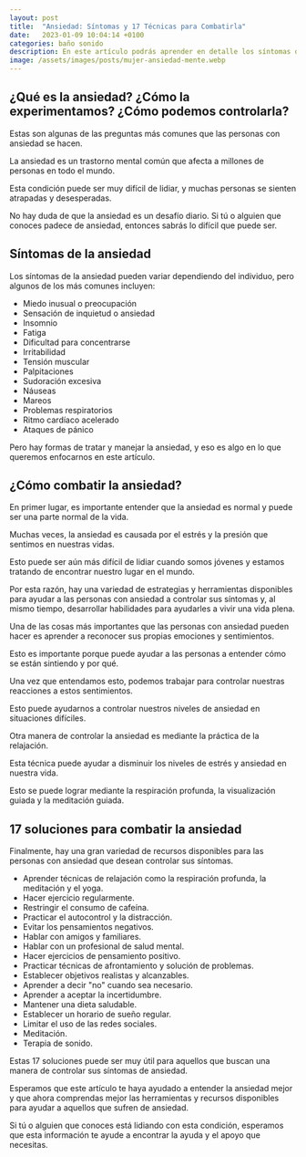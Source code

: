 ```yaml
---
layout: post
title:  "Ansiedad: Síntomas y 17 Técnicas para Combatirla"
date:   2023-01-09 10:04:14 +0100
categories: baño sonido
description: En este artículo podrás aprender en detalle los síntomas de la ansiedad y cómo controlarla
image: /assets/images/posts/mujer-ansiedad-mente.webp
---
```


## __¿Qué es la ansiedad? ¿Cómo la experimentamos? ¿Cómo podemos controlarla?__ 

Estas son algunas de las preguntas más comunes que las personas con ansiedad se hacen. 

La ansiedad es un trastorno mental común que afecta a millones de personas en todo el mundo. 

Esta condición puede ser muy difícil de lidiar, y muchas personas se sienten atrapadas y desesperadas. 

No hay duda de que la ansiedad es un desafío diario. Si tú o alguien que conoces padece de ansiedad, entonces sabrás lo difícil que puede ser. 

## __Síntomas de la ansiedad__

Los síntomas de la ansiedad pueden variar dependiendo del individuo, pero algunos de los más comunes incluyen:

- Miedo inusual o preocupación
- Sensación de inquietud o ansiedad
- Insomnio
- Fatiga
- Dificultad para concentrarse
- Irritabilidad
- Tensión muscular
- Palpitaciones
- Sudoración excesiva
- Náuseas
- Mareos
- Problemas respiratorios
- Ritmo cardíaco acelerado
- Ataques de pánico

Pero hay formas de tratar y manejar la ansiedad, y eso es algo en lo que queremos enfocarnos en este artículo. 

## __¿Cómo combatir la ansiedad?__

En primer lugar, es importante entender que la ansiedad es normal y puede ser una parte normal de la vida. 

Muchas veces, la ansiedad es causada por el estrés y la presión que sentimos en nuestras vidas. 

Esto puede ser aún más difícil de lidiar cuando somos jóvenes y estamos tratando de encontrar nuestro lugar en el mundo. 

Por esta razón, hay una variedad de estrategias y herramientas disponibles para ayudar a las personas con ansiedad a controlar sus síntomas y, al mismo tiempo, desarrollar habilidades para ayudarles a vivir una vida plena. 

Una de las cosas más importantes que las personas con ansiedad pueden hacer es aprender a reconocer sus propias emociones y sentimientos. 

Esto es importante porque puede ayudar a las personas a entender cómo se están sintiendo y por qué. 

Una vez que entendamos esto, podemos trabajar para controlar nuestras reacciones a estos sentimientos. 

Esto puede ayudarnos a controlar nuestros niveles de ansiedad en situaciones difíciles. 

Otra manera de controlar la ansiedad es mediante la práctica de la relajación. 

Esta técnica puede ayudar a disminuir los niveles de estrés y ansiedad en nuestra vida. 

Esto se puede lograr mediante la respiración profunda, la visualización guiada y la meditación guiada. 

## __17 soluciones para combatir la ansiedad__

Finalmente, hay una gran variedad de recursos disponibles para las personas con ansiedad que desean controlar sus síntomas. 

- Aprender técnicas de relajación como la respiración profunda, la meditación y el yoga.
- Hacer ejercicio regularmente.
- Restringir el consumo de cafeína.
- Practicar el autocontrol y la distracción.
- Evitar los pensamientos negativos.
- Hablar con amigos y familiares.
- Hablar con un profesional de salud mental.
- Hacer ejercicios de pensamiento positivo.
- Practicar técnicas de afrontamiento y solución de problemas.
- Establecer objetivos realistas y alcanzables.
- Aprender a decir "no" cuando sea necesario.
- Aprender a aceptar la incertidumbre.
- Mantener una dieta saludable.
- Establecer un horario de sueño regular.
- Limitar el uso de las redes sociales.
- Meditación.
- Terapia de sonido.

Estas 17 soluciones puede ser muy útil para aquellos que buscan una manera de controlar sus síntomas de ansiedad. 

Esperamos que este artículo te haya ayudado a entender la ansiedad mejor y que ahora comprendas mejor las herramientas y recursos disponibles para ayudar a aquellos que sufren de ansiedad. 

Si tú o alguien que conoces está lidiando con esta condición, esperamos que esta información te ayude a encontrar la ayuda y el apoyo que necesitas.
